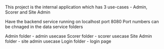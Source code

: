 This project is the internal application which has 3 use-cases - Admin, Scorer and Site Admin

Have the backend service running on localhost port 8080
Port numbers can be chnaged in the data service folders

Admin folder - admin usecase
Scorer folder - scorer usecase
Site Admin folder - site admin usecase
Login folder - login page 
